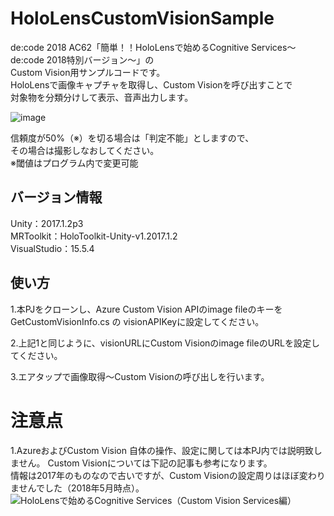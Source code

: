 # HoloLensCustomVisionSample

de:code 2018 AC62「簡単！！HoloLensで始めるCognitive Services～de:code 2018特別バージョン～」の  
Custom Vision用サンプルコードです。  
HoloLensで画像キャプチャを取得し、Custom Visionを呼び出すことで\
対象物を分類分けして表示、音声出力します。

![image](https://github.com/haveagit/HoloLensCustomVisionAPISample/blob/master/Assets/image/cat.jpg)

信頼度が50%（※）を切る場合は「判定不能」としますので、\
その場合は撮影しなおしてください。\
※閾値はプログラム内で変更可能

## バージョン情報
 Unity：2017.1.2p3  
 MRToolkit：HoloToolkit-Unity-v1.2017.1.2  
 VisualStudio：15.5.4  

## 使い方

1.本PJをクローンし、Azure Custom Vision APIのimage fileのキーを  
 GetCustomVisionInfo.cs の visionAPIKeyに設定してください。  

2.上記1と同じように、visionURLにCustom Visionのimage fileのURLを設定してください。

3.エアタップで画像取得～Custom Visionの呼び出しを行います。  

# 注意点

1.AzureおよびCustom Vision 自体の操作、設定に関しては本PJ内では説明致しません。
  Custom Visionについては下記の記事も参考になります。  
  情報は2017年のものなので古いですが、Custom Visionの設定周りはほぼ変わりませんでした（2018年5月時点）。
 ![HoloLensで始めるCognitive Services（Custom Vision Services編）](https://qiita.com/morio36/items/42ee34a1c97929d44ca2)
